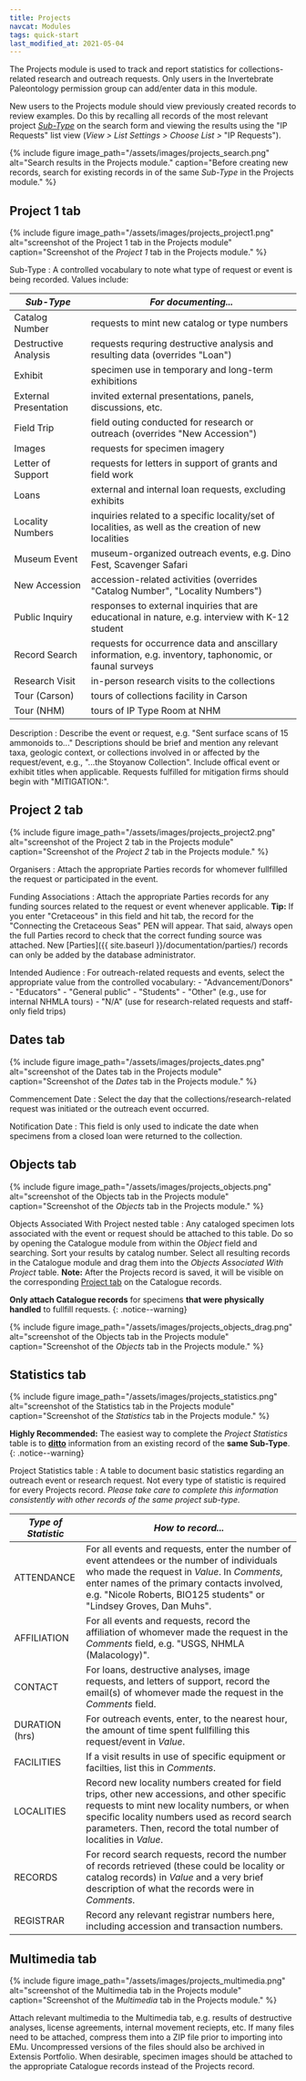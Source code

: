 ```yaml
---
title: Projects
navcat: Modules
tags: quick-start
last_modified_at: 2021-05-04
---
```

The Projects module is used to track and report statistics for collections-related research and outreach requests. Only users in the Invertebrate Paleontology permission group can add/enter data in this module.

New users to the Projects module should view previously created records to review examples. Do this by recalling all records of the most relevant project [_Sub-Type_](https://lacmip.github.io/emu/documentation/projects/#project-1-tab) on the search form and viewing the results using the "IP Requests" list view (_View > List Settings > Choose List >_ "IP Requests").

{% include figure image_path="/assets/images/projects_search.png" alt="Search results in the Projects module." caption="Before creating new records, search for existing records in of the same _Sub-Type_ in the Projects module." %}


## Project 1 tab

{% include figure image_path="/assets/images/projects_project1.png" alt="screenshot of the Project 1 tab in the Projects module" caption="Screenshot of the *Project 1* tab in the Projects module." %}

Sub-Type
: A controlled vocabulary to note what type of request or event is being recorded. Values include:

 *Sub-Type* | *For documenting...*
   --- | ---
   Catalog Number | requests to mint new catalog or type numbers
   Destructive Analysis | requests requring destructive analysis and resulting data (overrides "Loan")
   Exhibit | specimen use in temporary and long-term exhibitions
   External Presentation | invited external presentations, panels, discussions, etc.
   Field Trip | field outing conducted for research or outreach (overrides "New Accession")
   Images | requests for specimen imagery
   Letter of Support | requests for letters in support of grants and field work
   Loans | external and internal loan requests, excluding exhibits
   Locality Numbers | inquiries related to a specific locality/set of localities, as well as the creation of new localities
   Museum Event | museum-organized outreach events, e.g. Dino Fest, Scavenger Safari
   New Accession | accession-related activities (overrides "Catalog Number", "Locality Numbers")
   Public Inquiry | responses to external inquiries that are educational in nature, e.g. interview with K-12 student
   Record Search | requests for occurrence data and anscillary information, e.g. inventory, taphonomic, or faunal surveys
   Research Visit | in-person research visits to the collections
   Tour (Carson) | tours of collections facility in Carson
   Tour (NHM) | tours of IP Type Room at NHM
   
   
Description
: Describe the event or request, e.g. "Sent surface scans of 15 ammonoids to..." Descriptions should be brief and mention any relevant taxa, geologic context, or collections involved in or affected by the request/event, e.g., "...the Stoyanow Collection". Include offical event or exhibit titles when applicable. Requests fulfilled for mitigation firms should begin with "MITIGATION:".


## Project 2 tab

{% include figure image_path="/assets/images/projects_project2.png" alt="screenshot of the Project 2 tab in the Projects module" caption="Screenshot of the *Project 2* tab in the Projects module." %}

Organisers
: Attach the appropriate Parties records for whomever fullfilled the request or participated in the event.

Funding Associations
: Attach the appropriate Parties records for any funding sources related to the request or event whenever applicable. **Tip:** If you enter "Cretaceous" in this field and hit tab, the record for the "Connecting the Cretaceous Seas" PEN will appear. That said, always open the full Parties record to check that the correct funding source was attached. New [Parties]({{ site.baseurl }}/documentation/parties/) records can only be added by the database administrator.

Intended Audience
: For outreach-related requests and events, select the appropriate value from the controlled vocabulary:
    - "Advancement/Donors"
    - "Educators"
    - "General public"
    - "Students"
    - "Other" (e.g., use for internal NHMLA tours)
    - "N/A" (use for research-related requests and staff-only field trips)
    

## Dates tab

{% include figure image_path="/assets/images/projects_dates.png" alt="screenshot of the Dates tab in the Projects module" caption="Screenshot of the *Dates* tab in the Projects module." %}

Commencement Date
: Select the day that the collections/research-related request was initiated or the outreach event occurred.

Notification Date
: This field is only used to indicate the date when specimens from a closed loan were returned to the collection.


## Objects tab

{% include figure image_path="/assets/images/projects_objects.png" alt="screenshot of the Objects tab in the Projects module" caption="Screenshot of the *Objects* tab in the Projects module." %}

Objects Associated With Project nested table
: Any cataloged specimen lots associated with the event or request should be attached to this table. Do so by opening the Catalogue module from within the _Object_ field and searching. Sort your results by catalog number. Select all resulting records in the Catalogue module and drag them into the _Objects Associated With Project_ table. **Note:** After the Projects record is saved, it will be visible on the corresponding [Project tab](https://lacmip.github.io/emu/documentation/catalogue/#project-tab) on the Catalogue records.

**Only attach Catalogue records** for specimens **that were physically handled** to fullfill requests.
{: .notice--warning}

{% include figure image_path="/assets/images/projects_objects_drag.png" alt="screenshot of the Objects tab in the Projects module" caption="Screenshot of the *Objects* tab in the Projects module." %}

## Statistics tab

{% include figure image_path="/assets/images/projects_statistics.png" alt="screenshot of the Statistics tab in the Projects module" caption="Screenshot of the *Statistics* tab in the Projects module." %}

**Highly Recommended:** The easiest way to complete the _Project Statistics_ table is to [**ditto**](http://help.emu.axiell.com/latest/en/Topics/Common/The%20Ditto%20utility.htm?Highlight=ditto) information from an existing record of the **same Sub-Type**.
{: .notice--warning}

Project Statistics table
: A table to document basic statistics regarding an outreach event or research request. Not every type of statistic is required for every Projects record. _Please take care to complete this information consistently with other records of the same project sub-type._ 

 *Type of Statistic* | *How to record...*
   --- | ---
   ATTENDANCE | For all events and requests, enter the number of event attendees or the number of individuals who made the request in _Value_. In _Comments_, enter names of the primary contacts involved, e.g. "Nicole Roberts, BIO125 students" or "Lindsey Groves, Dan Muhs".
   AFFILIATION | For all events and requests, record the affiliation of whomever made the request in the _Comments_ field, e.g. "USGS, NHMLA (Malacology)".
   CONTACT | For loans, destructive analyses, image requests, and letters of support, record the email(s) of whomever made the request in the _Comments_ field.
   DURATION (hrs) | For outreach events, enter, to the nearest hour, the amount of time spent fullfilling this request/event in _Value_.
   FACILITIES | If a visit results in use of specific equipment or facilties, list this in _Comments_.
   LOCALITIES | Record new locality numbers created for field trips, other new accessions, and other specific requests to mint new locality numbers, or when specific locality numbers used as record search parameters. Then, record the total number of localities in _Value_.
   RECORDS | For record search requests, record the number of records retrieved (these could be locality or catalog records) in _Value_ and a very brief description of what the records were in _Comments_.
   REGISTRAR | Record any relevant registrar numbers here, including accession and transaction numbers.

## Multimedia tab

{% include figure image_path="/assets/images/projects_multimedia.png" alt="screenshot of the Multimedia tab in the Projects module" caption="Screenshot of the *Multimedia* tab in the Projects module." %}

Attach relevant multimedia to the Multimedia tab, e.g. results of destructive analyses, license agreements, internal movement reciepts, etc. If many files need to be attached, compress them into a ZIP file prior to importing into EMu. Uncompressed versions of the files should also be archived in Extensis Portfolio. When desirable, specimen images should be attached to the appropriate Catalogue records instead of the Projects record.
